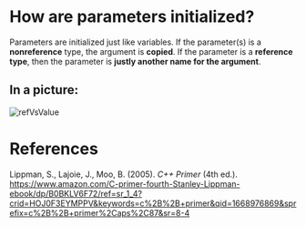 # How are parameters initialized? 

Parameters are initialized just like variables. If the parameter(s) is a **nonreference** type, the argument is **copied**. If the parameter is 
a **reference type**, then the parameter is **justly another name for the argument**. 

## In a picture: 
![refVsValue](https://user-images.githubusercontent.com/109105989/202925621-727d7bd3-97b0-4316-8b42-2ac53437c011.png)


# References 
Lippman, S., Lajoie, J., Moo, B. (2005). *C++ Primer* (4th ed.). <https://www.amazon.com/C-primer-fourth-Stanley-Lippman-ebook/dp/B0BKLV6F72/ref=sr_1_4?crid=HOJ0F3EYMPPV&keywords=c%2B%2B+primer&qid=1668976869&sprefix=c%2B%2B+primer%2Caps%2C87&sr=8-4> 
